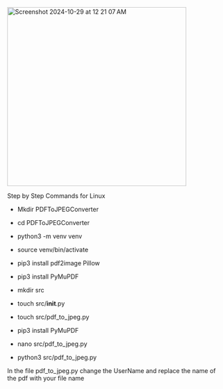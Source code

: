 <img width="412" alt="Screenshot 2024-10-29 at 12 21 07 AM" src="https://github.com/user-attachments/assets/6e141ab8-d6c7-464c-801b-f64fcb6beaa8">

Step by Step Commands for Linux

- Mkdir PDFToJPEGConverter

- cd PDFToJPEGConverter

- python3 -m venv venv

- source venv/bin/activate

- pip3 install pdf2image Pillow

- pip3 install PyMuPDF

- mkdir src

- touch src/__init__.py

- touch src/pdf_to_jpeg.py

- pip3 install PyMuPDF

- nano src/pdf_to_jpeg.py

- python3 src/pdf_to_jpeg.py

In the file pdf_to_jpeg.py change the UserName and replace the name of the pdf with your file name 

